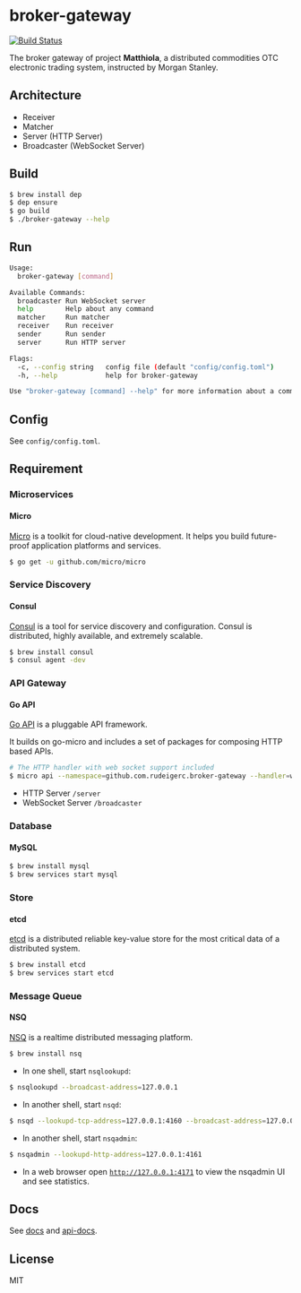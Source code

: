 # broker-gateway

[![Build Status](https://travis-ci.com/rudeigerc/broker-gateway.svg?token=m9esAaP4YUBsZ2yN5xJq&branch=master)](https://travis-ci.com/rudeigerc/broker-gateway)

The broker gateway of project **Matthiola**, a distributed commodities OTC electronic trading system, instructed by Morgan Stanley. 

## Architecture

- Receiver
- Matcher
- Server (HTTP Server)
- Broadcaster (WebSocket Server)

## Build

```bash
$ brew install dep
$ dep ensure
$ go build
$ ./broker-gateway --help
```

## Run

```bash
Usage:
  broker-gateway [command]

Available Commands:
  broadcaster Run WebSocket server
  help        Help about any command
  matcher     Run matcher
  receiver    Run receiver
  sender      Run sender
  server      Run HTTP server

Flags:
  -c, --config string   config file (default "config/config.toml")
  -h, --help            help for broker-gateway

Use "broker-gateway [command] --help" for more information about a command.
```

## Config

See `config/config.toml`.

## Requirement

### Microservices

#### Micro

[Micro](https://github.com/micro/micro) is a toolkit for cloud-native development. It helps you build future-proof application platforms and services.

```bash
$ go get -u github.com/micro/micro
```

### Service Discovery

#### Consul

[Consul](https://github.com/hashicorp/consul) is a tool for service discovery and configuration. Consul is distributed, highly available, and extremely scalable.

```bash
$ brew install consul
$ consul agent -dev
```

### API Gateway

#### Go API

[Go API](https://github.com/micro/go-api) is a pluggable API framework.

It builds on go-micro and includes a set of packages for composing HTTP based APIs.

```bash
# The HTTP handler with web socket support included
$ micro api --namespace=github.com.rudeigerc.broker-gateway --handler=web
```

- HTTP Server `/server`
- WebSocket Server `/broadcaster`

### Database

#### MySQL

```bash
$ brew install mysql
$ brew services start mysql
```

### Store

#### etcd

[etcd](https://github.com/coreos/etcd) is a distributed reliable key-value store for the most critical data of a distributed system.

```bash
$ brew install etcd
$ brew services start etcd
```

### Message Queue

#### NSQ

[NSQ](https://nsq.io/) is a realtime distributed messaging platform.

```bash
$ brew install nsq
```

- In one shell, start `nsqlookupd`:

```bash
$ nsqlookupd --broadcast-address=127.0.0.1
```

- In another shell, start `nsqd`:

```bash
$ nsqd --lookupd-tcp-address=127.0.0.1:4160 --broadcast-address=127.0.0.1
```

- In another shell, start `nsqadmin`:

```bash
$ nsqadmin --lookupd-http-address=127.0.0.1:4161
```

- In a web browser open [`http://127.0.0.1:4171`](http://127.0.0.1:4171) to view the nsqadmin UI and see statistics.

## Docs

See [docs](https://github.com/project-matthiola/docs) and [api-docs](https://github.com/project-matthiola/api-docs).

## License

MIT